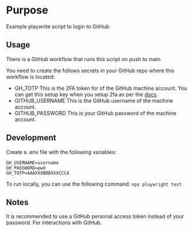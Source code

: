 # Purpose
Example playwrite script to login to GitHub

## Usage
There is a GitHub workflow that runs this script on push to main. 

You need to create the follows secrets in your GitHub repo where this workflow is located:
- GH_TOTP This is the 2FA token for of the GitHub machine account. You can get this setup key when you setup 2fa as per the [docs](https://docs.github.com/en/authentication/securing-your-account-with-two-factor-authentication-2fa/configuring-two-factor-authentication#:~:text=QR%20code%2C%20click-,setup%20key,-to%20see%20a).
- GITHUB_USERNAME This is the GitHub username of the machine account.
- GITHUB_PASSWORD This is your GitHub password of the machine account.

## Development
Create a .env file with the following variables:
```
GH_USERNAME=username
GH_PASSWORD=pwd
GH_TOTP=AAAXXXBBBXXXCCCA
```
To run locally, you can use the following command:
```npx playwright test```

## Notes
It is recommended to use a GitHub personal access token instead of your password. For interactions with GitHub. 

